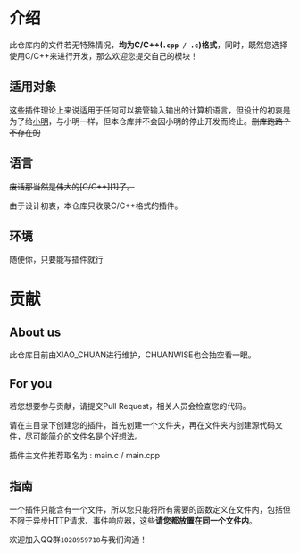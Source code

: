# 介绍
此仓库内的文件若无特殊情况，**均为C/C++(`.cpp / .c`)格式**，同时，既然您选择使用C/C++来进行开发，那么欢迎您提交自己的模块！

## 适用对象
这些插件理论上来说适用于任何可以接管输入输出的计算机语言，但设计的初衷是为了给[小明](https://github.com/Chuanwise/XiaoMingBot)，与小明一样，但本仓库并不会因小明的停止开发而终止。~~删库跑路？不存在的~~

## 语言
~~废话那当然是伟大的[C/C++][1]了。~~

由于设计初衷，本仓库只收录C/C++格式的插件。


## 环境
随便你，只要能写插件就行


# 贡献

## About us
此仓库目前由XIAO_CHUAN进行维护，CHUANWISE也会抽空看一眼。

## For you
若您想要参与贡献，请提交Pull Request，相关人员会检查您的代码。

请在主目录下创建您的插件，首先创建一个文件夹，再在文件夹内创建源代码文件，尽可能简介的文件名是个好想法。

插件主文件推荐取名为 : main.c / main.cpp

## 指南
一个插件只能含有一个文件，所以您只能将所有需要的函数定义在文件内，包括但不限于异步HTTP请求、事件响应器，这些**请您都放置在同一个文件内**。

欢迎加入QQ群`1028959718`与我们沟通！


